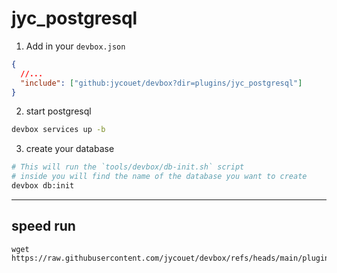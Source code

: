 # jyc_postgresql

1. Add in your `devbox.json`

```json
{
  //...
  "include": ["github:jycouet/devbox?dir=plugins/jyc_postgresql"]
}
```

2. start postgresql

```sh
devbox services up -b
```

3. create your database

```sh
# This will run the `tools/devbox/db-init.sh` script
# inside you will find the name of the database you want to create
devbox db:init
```

---

## speed run

```
wget https://raw.githubusercontent.com/jycouet/devbox/refs/heads/main/plugins/jyc_postgresql/devbox.json
```
